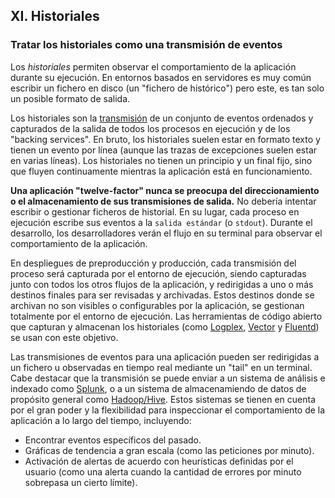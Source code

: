 ## XI. Historiales
### Tratar los historiales como una transmisión de eventos

Los *historiales* permiten observar el comportamiento de la aplicación durante su ejecución. En entornos basados en servidores es muy común escribir un fichero en disco (un "fichero de histórico") pero este, es tan solo un posible formato de salida.

Los historiales son la [transmisión](https://adam.herokuapp.com/past/2011/4/1/logs_are_streams_not_files/) de un conjunto de eventos ordenados y capturados de la salida de todos los procesos en ejecución y de los "backing services". En bruto, los historiales suelen estar en formato texto y tienen un evento por línea (aunque las trazas de excepciones suelen estar en varias líneas). Los historiales no tienen un principio y un final fijo, sino que fluyen continuamente mientras la aplicación está en funcionamiento.

**Una aplicación "twelve-factor" nunca se preocupa del direccionamiento o el almacenamiento de sus transmisiones de salida.** No debería intentar escribir o gestionar ficheros de historial. En su lugar, cada proceso en ejecución escribe sus eventos a la `salida estándar` (o `stdout`). Durante el desarrollo, los desarrolladores verán el flujo en su terminal para observar el comportamiento de la aplicación.

En despliegues de preproducción y producción, cada transmisión del proceso será capturada por el entorno de ejecución, siendo capturadas junto con todos los otros flujos de la aplicación, y redirigidas a uno o más destinos finales para ser revisadas y archivadas. Estos destinos donde se archivan no son visibles o configurables por la aplicación, se gestionan totalmente por el entorno de ejecución. Las herramientas de código abierto que capturan y almacenan los historiales (como [Logplex](https://github.com/heroku/logplex), [Vector](https://vector.dev) y [Fluentd](https://github.com/fluent/fluentd)) se usan con este objetivo.

Las transmisiones de eventos para una aplicación pueden ser redirigidas a un fichero u observadas en tiempo real mediante un "tail" en un terminal. Cabe destacar que la transmisión se puede enviar a un sistema de análisis e indexado como [Splunk](http://www.splunk.com/), o a un sistema de almacenamiendo de datos de propósito general como [Hadoop/Hive](http://hive.apache.org/). Estos sistemas se tienen en cuenta por el gran poder y la flexibilidad para inspeccionar el comportamiento de la aplicación a lo largo del tiempo, incluyendo: 

* Encontrar eventos específicos del pasado.
* Gráficas de tendencia a gran escala (como las peticiones por minuto).
* Activación de alertas de acuerdo con heurísticas definidas por el usuario (como una alerta cuando la cantidad de errores por minuto sobrepasa un cierto límite).
